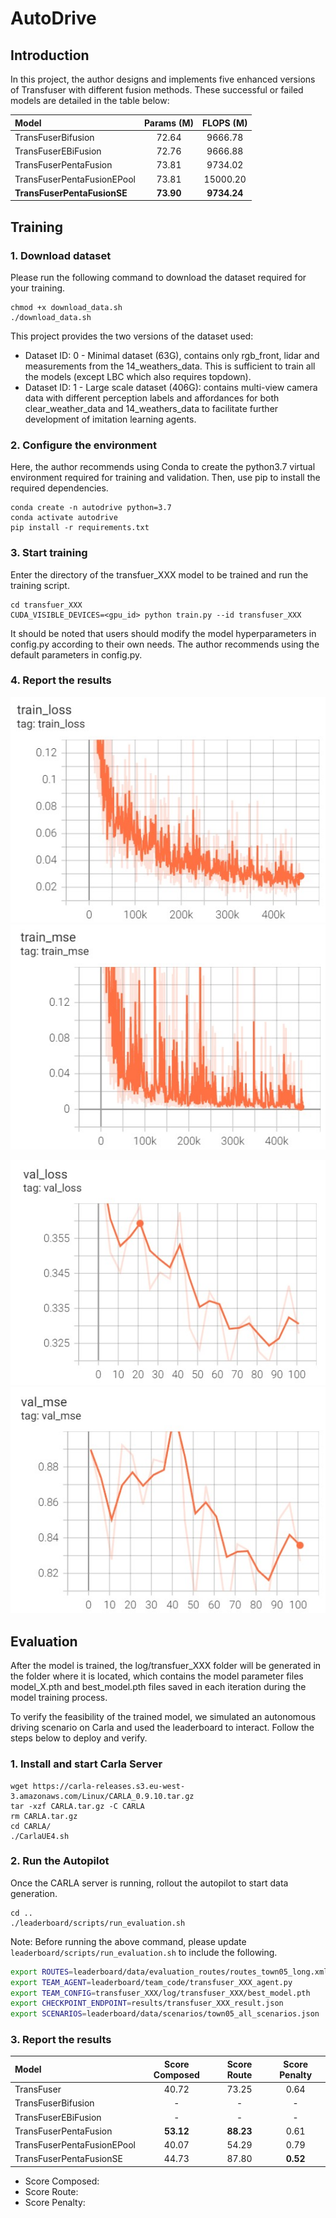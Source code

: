 # AutoDrive

## Introduction

In this project, the author designs and implements five enhanced versions of Transfuser with different fusion methods. These successful or failed models are detailed in the table below:

|  Model   | Params (M)  | FLOPS (M)  |
|  :----  | :----:  | :----:  |
| TransFuserBifusion  | 72.64 | 9666.78 |
| TransFuserEBiFusion  | 72.76  | 9666.88  |
| TransFuserPentaFusion  | 73.81  | 9734.02  |
| TransFuserPentaFusionEPool  | 73.81  | 15000.20  |
| **TransFuserPentaFusionSE**  | **73.90**  | **9734.24**  |


## Training

### 1. Download dataset

Please run the following command to download the dataset required for your training.

```Shell
chmod +x download_data.sh
./download_data.sh
```

This project provides the two versions of the dataset used:

- Dataset ID: 0 - Minimal dataset (63G), contains only rgb_front, lidar and measurements from the 14_weathers_data. This is sufficient to train all the models (except LBC which also requires topdown).
- Dataset ID: 1 - Large scale dataset (406G): contains multi-view camera data with different perception labels and affordances for both clear_weather_data and 14_weathers_data to facilitate further development of imitation learning agents.

### 2. Configure the environment

Here, the author recommends using Conda to create the python3.7 virtual environment required for training and validation. Then, use pip to install the required dependencies.

```Shell
conda create -n autodrive python=3.7
conda activate autodrive
pip install -r requirements.txt
```

### 3. Start training

Enter the directory of the transfuer_XXX model to be trained and run the training script.

```Shell
cd transfuer_XXX
CUDA_VISIBLE_DEVICES=<gpu_id> python train.py --id transfuser_XXX
```

It should be noted that users should modify the model hyperparameters in config.py according to their own needs. The author recommends using the default parameters in config.py.

### 4. Report the results

![train_loss](supplement/Train_Valid_Image/train_loss.jpg )![train_mse](supplement/Train_Valid_Image/train_mse.jpg)

![val_loss](supplement/Train_Valid_Image/val_loss.jpg)![val_mse](supplement/Train_Valid_Image/val_mse.jpg )

## Evaluation

After the model is trained, the log/transfuer_XXX folder will be generated in the folder where it is located, which contains the model parameter files model_X.pth and best_model.pth files saved in each iteration during the model training process. 

To verify the feasibility of the trained model, we simulated an autonomous driving scenario on Carla and used the leaderboard to interact. Follow the steps below to deploy and verify.

### 1. Install and start Carla Server

```Shell
wget https://carla-releases.s3.eu-west-3.amazonaws.com/Linux/CARLA_0.9.10.tar.gz
tar -xzf CARLA.tar.gz -C CARLA
rm CARLA.tar.gz
cd CARLA/
./CarlaUE4.sh
```

### 2. Run the Autopilot

Once the CARLA server is running, rollout the autopilot to start data generation.

```Shell
cd ..
./leaderboard/scripts/run_evaluation.sh
```

Note: Before running the above command, please update ```leaderboard/scripts/run_evaluation.sh``` to include the following.

```bash
export ROUTES=leaderboard/data/evaluation_routes/routes_town05_long.xml
export TEAM_AGENT=leaderboard/team_code/transfuser_XXX_agent.py
export TEAM_CONFIG=transfuser_XXX/log/transfuser_XXX/best_model.pth
export CHECKPOINT_ENDPOINT=results/transfuser_XXX_result.json
export SCENARIOS=leaderboard/data/scenarios/town05_all_scenarios.json
```
### 3. Report the results

|  Model   | Score Composed  | Score Route  | Score Penalty  |
|  :----  | :----:  | :----:  | :----:  |
| TransFuser  | 40.72 | 73.25 | 0.64 |
| TransFuserBifusion  | - | - | - |
| TransFuserEBiFusion  | -  | -  | - |
| TransFuserPentaFusion  | **53.12**  | **88.23**  | 0.61 |
| TransFuserPentaFusionEPool  | 40.07  | 54.29  | 0.79 |
| TransFuserPentaFusionSE  | 44.73  | 87.80  | **0.52** |

- Score Composed:
- Score Route:
- Score Penalty:





